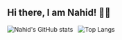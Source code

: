 ## Hi there, I am Nahid! 👋😃

![Nahid's GitHub stats](https://github-readme-stats.vercel.app/api?username=nahid784)  &nbsp; ![Top Langs](https://github-readme-stats.vercel.app/api/top-langs/?username=nahid784&layout=donut-vertical)
